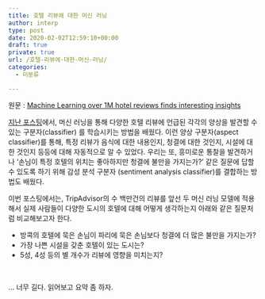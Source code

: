 ```yaml
---
title: 호텔 리뷰에 대한 머신 러닝
author: interp
type: post
date: 2020-02-02T12:59:10+00:00
draft: true
private: true
url: /호텔-리뷰에-대한-머신-러닝/
categories:
  - 미분류

---
```

원문 : [Machine Learning over 1M hotel reviews finds interesting insights][1]

[지난 포스팅][2]에서, 머신 러닝을 통해 다양한 호텔 리뷰에 언급된 각각의 양상을 발견할 수 있는 구분자(classifier) 를 학습시키는 방법을 배웠다. 이런 양상 구분자(aspect classifier)를 통해, 특정 리뷰가 음식에 대한 내용인지, 청결에 대한 것인지, 시설에 대한 것인지 등등에 대해 자동적으로 알 수 있었다. 우리는 또, 흥미로운 통찰을 발견하거나 &#8216;손님이 특정 호텔의 위치는 좋아하지만 청결에 불만을 가지는가?&#8217; 같은 질문에 답할 수 있도록 하기 위해 감성 분석 구분자 (sentiment analysis classifier)를 결합하는 방법도 배웠다.

이번 포스팅에서는, TripAdvisor의 수 백만건의 리뷰를 앞선 두 머신 러닝 모델에 적용해서 실제 사람들이 다양한 도시의 호텔에 대해 어떻게 생각하는지 아래와 같은 질문처럼 비교해보고자 한다.

  * 방콕의 호텔에 묵은 손님이 파리에 묵은 손님보다 청결에 더 많은 불만을 가지는가?
  * 가장 나쁜 시설을 갖춘 호텔이 있는 도시는?
  * 5성, 4성 등의 별 개수가 리뷰에 영향을 미치는지?

&nbsp;

&#8230; 너무 길다. 읽어보고 요약 좀 하자.

 [1]: https://blog.monkeylearn.com/machine-learning-1m-hotel-reviews-finds-interesting-insights/
 [2]: https://blog.monkeylearn.com/aspect-analysis-from-reviews-using-machine-learning/